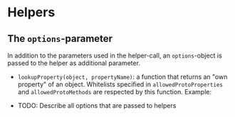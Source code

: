 # Helpers

## The `options`-parameter

In addition to the parameters used in the helper-call, an `options`-object is passed to the helper as additional
parameter.

- `lookupProperty(object, propertyName)`: a function that returns an "own property" of an object. Whitelists specified
  in `allowedProtoProperties` and `allowedProtoMethods` are respected by this function. Example:

  <Example examplePage="/examples/helper-lookup-property.md" show="preparationScript" />

- TODO: Describe all options that are passed to helpers
